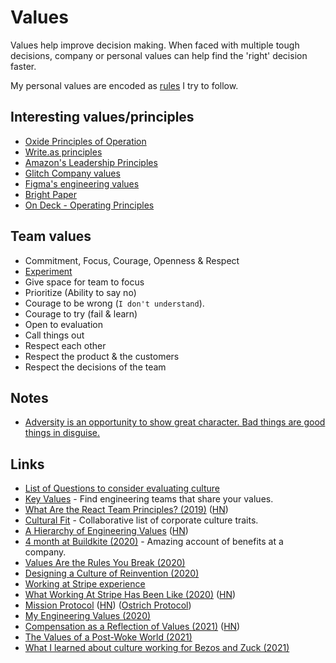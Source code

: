 # Values

Values help improve decision making. When faced with multiple tough decisions, company or personal values can help find the 'right' decision faster.

My personal values are encoded as [rules](../../focusing/rules.md) I try to follow.

## Interesting values/principles

- [Oxide Principles of Operation](https://oxide.computer/principles/)
- [Write.as principles](https://write.as/principles)
- [Amazon's Leadership Principles](https://www.amazon.jobs/en/principles)
- [Glitch Company values](https://handbook.glitch.me/#values)
- [Figma's engineering values](https://www.figma.com/blog/figmas-engineering-values/)
- [Bright Paper](https://beamapp.co/bright_paper.html)
- [On Deck - Operating Principles](https://www.beondeck.com/principles)

## Team values

- Commitment, Focus, Courage, Openness & Respect
- [Experiment](https://www.youtube.com/watch?v=5WVXCy1Q88o)
- Give space for team to focus
- Prioritize (Ability to say no)
- Courage to be wrong (`I don't understand`).
- Courage to try (fail & learn)
- Open to evaluation
- Call things out
- Respect each other
- Respect the product & the customers
- Respect the decisions of the team

## Notes

- [Adversity is an opportunity to show great character. Bad things are good things in disguise.](https://twitter.com/galjudo/status/1318888329245589505)

## Links

- [List of Questions to consider evaluating culture](https://twitter.com/jenistyping/status/1201560725379960832)
- [Key Values](https://www.keyvalues.com/) - Find engineering teams that share your values.
- [What Are the React Team Principles? (2019)](https://overreacted.io/what-are-the-react-team-principles/) ([HN](https://news.ycombinator.com/item?id=21878713))
- [Cultural Fit](https://cultural.fit/) - Collaborative list of corporate culture traits.
- [A Hierarchy of Engineering Values](https://www.duncanmcisaac.com/a-hierarchy-of-engineering-values/) ([HN](https://news.ycombinator.com/item?id=23373807))
- [4 month at Buildkite (2020)](https://juanitofatas.com/4-month-buildkite) - Amazing account of benefits at a company.
- [Values Are the Rules You Break (2020)](https://8thlight.com/blog/stephen-prater/2020/09/15/values-rules-break.html)
- [Designing a Culture of Reinvention (2020)](https://overcast.fm/+BlzFOUoJA)
- [Working at Stripe experience](https://twitter.com/jzipdamonsta/status/1313860094438846464)
- [What Working At Stripe Has Been Like (2020)](https://kalzumeus.com/2020/10/09/four-years-at-stripe/) ([HN](https://news.ycombinator.com/item?id=24721118))
- [Mission Protocol](https://missionprotocol.org/) ([HN](https://news.ycombinator.com/item?id=24832404)) ([Ostrich Protocol](https://ostrichprotocol.org/))
- [My Engineering Values (2020)](https://mikemcquaid.com/2020/12/15/my-engineering-values/)
- [Compensation as a Reflection of Values (2021)](https://oxide.computer/blog/compensation-as-a-reflection-of-values/) ([HN](https://news.ycombinator.com/item?id=26348836))
- [The Values of a Post-Woke World (2021)](https://newdiscourses.com/2021/03/values-post-woke-world/)
- [What I learned about culture working for Bezos and Zuck (2021)](https://twitter.com/DanRose999/status/1378393523213373440)
